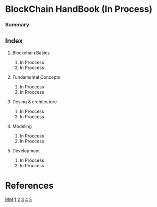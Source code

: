 # BlockChain HandBook (In Process)

### Summary

## Index
1. Blockchain Basics
   1. In Proccess 
   1. In Proccess

1. Fundamental Concepts 
   1. In Proccess 
   1. In Proccess

1. Desing & architecture
   1. In Proccess 
   1. In Proccess
   
1. Modeling
   1. In Proccess 
   1. In Proccess

1. Development
   1. In Proccess 
   1. In Proccess

# References
[IBM](https://www-01.ibm.com/common/ssi/cgi-bin/ssialias?htmlfid=XIM12354USEN)
[1](https://s3.eu-west-2.amazonaws.com/blockchainhub.media/Blockchain+Technology+Handbook.pdf)
[2](https://scet.berkeley.edu/wp-content/uploads/BlockchainPaper.pdf)
[3](https://media.readthedocs.org/pdf/blockchain-guide/latest/blockchain-guide.pdf)
[4](https://www.themsphub.com/app/uploads/2018/06/Getting-started-with-blockchain-guide.pdf)
[5](https://www.pwc.in/assets/pdfs/publications/2018/blockchain-the-next-innovation-to-make-our-cities-smarter.pdf)
[]()
